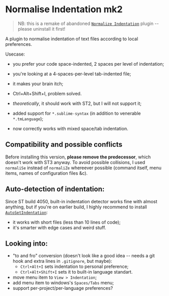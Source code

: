 # Normalise Indentation mk2

> NB: this is a remake of abandoned [`Normalize Indentation`](https://github.com/Ennosuke/Normalize-Indentation) plugin -- please uninstall it first!

A plugin to normalise indentation of text files according to local preferences. 

Usecase: 

- you prefer your code space-indented, 2 spaces per level of indentation;
- you're looking at a 4-spaces-per-level tab-indented file;
- it makes your brain itch;
- Ctrl+Alt+Shift+I, problem solved.

- _theoretically_, it should work with ST2, but I will not support it;
- added support for `*.sublime-syntax` (in addition to venerable `*.tmLanguage`);
- now correctly works with mixed space/tab indentation.

## Compatibility and possible conflicts

Before installing this version, __please remove the predecessor__, which doesn't work with ST3 anyway. To avoid possible collisions, I used `normaliSe` instead of `normaliZe` whereever possible  (command itself, menu items, names of configuration files &c). 

## Auto-detection of indentation:

Since ST build 4050, built-in indentation detector works fine with almost anything, but if you're on earlier build, I highly recommend to install [`AutoSetIndentation`](https://packagecontrol.io/packages/AutoSetIndentation):

- it works with short files (less than 10 lines of code);
- it's smarter with edge cases and weird stuff.

## Looking into:

- "to and fro" conversion (doesn't look like a good idea -- needs a git hook and extra lines in `.gitignore`, but maybe):
    - `Ctrl+Alt+I` sets indentation to personal preference;
    - `Ctrl+Alt+Shift+I` sets it to built-in language standart.
- move menu item to `View > Indentation`;
- add menu item to windows's `Spaces/Tabs` menu;
- support per-project/per-language preferences?
